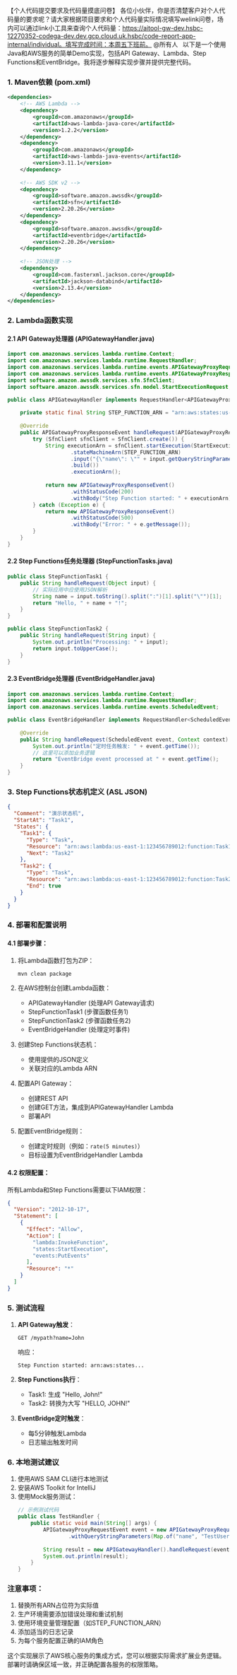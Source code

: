 【个人代码提交要求及代码量摸底问卷】
各位小伙伴，你是否清楚客户对个人代码量的要求呢？请大家根据项目要求和个人代码量实际情况填写welink问卷，场内可以通过link小工具来查询个人代码量：https://aitool-gw-dev.hsbc-12270352-codega-dev.dev.gcp.cloud.uk.hsbc/code-report-app-internal/individual。填写完成时间：本周五下班前。  @所有人  
以下是一个使用Java和AWS服务的简单Demo实现，包括API Gateway、Lambda、Step Functions和EventBridge。我将逐步解释实现步骤并提供完整代码。

### 1. Maven依赖 (pom.xml)
```xml
<dependencies>
    <!-- AWS Lambda -->
    <dependency>
        <groupId>com.amazonaws</groupId>
        <artifactId>aws-lambda-java-core</artifactId>
        <version>1.2.2</version>
    </dependency>
    <dependency>
        <groupId>com.amazonaws</groupId>
        <artifactId>aws-lambda-java-events</artifactId>
        <version>3.11.1</version>
    </dependency>
    
    <!-- AWS SDK v2 -->
    <dependency>
        <groupId>software.amazon.awssdk</groupId>
        <artifactId>sfn</artifactId>
        <version>2.20.26</version>
    </dependency>
    <dependency>
        <groupId>software.amazon.awssdk</groupId>
        <artifactId>eventbridge</artifactId>
        <version>2.20.26</version>
    </dependency>
    
    <!-- JSON处理 -->
    <dependency>
        <groupId>com.fasterxml.jackson.core</groupId>
        <artifactId>jackson-databind</artifactId>
        <version>2.13.4</version>
    </dependency>
</dependencies>
```

### 2. Lambda函数实现

#### 2.1 API Gateway处理器 (APIGatewayHandler.java)
```java
import com.amazonaws.services.lambda.runtime.Context;
import com.amazonaws.services.lambda.runtime.RequestHandler;
import com.amazonaws.services.lambda.runtime.events.APIGatewayProxyRequestEvent;
import com.amazonaws.services.lambda.runtime.events.APIGatewayProxyResponseEvent;
import software.amazon.awssdk.services.sfn.SfnClient;
import software.amazon.awssdk.services.sfn.model.StartExecutionRequest;

public class APIGatewayHandler implements RequestHandler<APIGatewayProxyRequestEvent, APIGatewayProxyResponseEvent> {
    
    private static final String STEP_FUNCTION_ARN = "arn:aws:states:us-east-1:123456789012:stateMachine:MyStateMachine";
    
    @Override
    public APIGatewayProxyResponseEvent handleRequest(APIGatewayProxyRequestEvent input, Context context) {
        try (SfnClient sfnClient = SfnClient.create()) {
            String executionArn = sfnClient.startExecution(StartExecutionRequest.builder()
                    .stateMachineArn(STEP_FUNCTION_ARN)
                    .input("{\"name\": \"" + input.getQueryStringParameters().get("name") + "\"}")
                    .build())
                    .executionArn();
            
            return new APIGatewayProxyResponseEvent()
                    .withStatusCode(200)
                    .withBody("Step Function started: " + executionArn);
        } catch (Exception e) {
            return new APIGatewayProxyResponseEvent()
                    .withStatusCode(500)
                    .withBody("Error: " + e.getMessage());
        }
    }
}
```

#### 2.2 Step Functions任务处理器 (StepFunctionTasks.java)
```java
public class StepFunctionTask1 {
    public String handleRequest(Object input) {
        // 实际应用中应使用JSON解析
        String name = input.toString().split(":")[1].split("\"")[1];
        return "Hello, " + name + "!";
    }
}

public class StepFunctionTask2 {
    public String handleRequest(String input) {
        System.out.println("Processing: " + input);
        return input.toUpperCase();
    }
}
```

#### 2.3 EventBridge处理器 (EventBridgeHandler.java)
```java
import com.amazonaws.services.lambda.runtime.Context;
import com.amazonaws.services.lambda.runtime.RequestHandler;
import com.amazonaws.services.lambda.runtime.events.ScheduledEvent;

public class EventBridgeHandler implements RequestHandler<ScheduledEvent, String> {
    
    @Override
    public String handleRequest(ScheduledEvent event, Context context) {
        System.out.println("定时任务触发: " + event.getTime());
        // 这里可以添加业务逻辑
        return "EventBridge event processed at " + event.getTime();
    }
}
```

### 3. Step Functions状态机定义 (ASL JSON)
```json
{
  "Comment": "演示状态机",
  "StartAt": "Task1",
  "States": {
    "Task1": {
      "Type": "Task",
      "Resource": "arn:aws:lambda:us-east-1:123456789012:function:Task1Function",
      "Next": "Task2"
    },
    "Task2": {
      "Type": "Task",
      "Resource": "arn:aws:lambda:us-east-1:123456789012:function:Task2Function",
      "End": true
    }
  }
}
```

### 4. 部署和配置说明

#### 4.1 部署步骤：
1. 将Lambda函数打包为ZIP：
   ```bash
   mvn clean package
   ```
2. 在AWS控制台创建Lambda函数：
   - APIGatewayHandler (处理API Gateway请求)
   - StepFunctionTask1 (步骤函数任务1)
   - StepFunctionTask2 (步骤函数任务2)
   - EventBridgeHandler (处理定时事件)

3. 创建Step Functions状态机：
   - 使用提供的JSON定义
   - 关联对应的Lambda ARN

4. 配置API Gateway：
   - 创建REST API
   - 创建GET方法，集成到APIGatewayHandler Lambda
   - 部署API

5. 配置EventBridge规则：
   - 创建定时规则（例如：`rate(5 minutes)`）
   - 目标设置为EventBridgeHandler Lambda

#### 4.2 权限配置：
所有Lambda和Step Functions需要以下IAM权限：
```json
{
  "Version": "2012-10-17",
  "Statement": [
    {
      "Effect": "Allow",
      "Action": [
        "lambda:InvokeFunction",
        "states:StartExecution",
        "events:PutEvents"
      ],
      "Resource": "*"
    }
  ]
}
```

### 5. 测试流程
1. **API Gateway触发**：
   ```
   GET /mypath?name=John
   ```
   响应：
   ```
   Step Function started: arn:aws:states...
   ```

2. **Step Functions执行**：
   - Task1: 生成 "Hello, John!"
   - Task2: 转换为大写 "HELLO, JOHN!"

3. **EventBridge定时触发**：
   - 每5分钟触发Lambda
   - 日志输出触发时间

### 6. 本地测试建议
1. 使用AWS SAM CLI进行本地测试
2. 安装AWS Toolkit for IntelliJ
3. 使用Mock服务测试：
   ```java
   // 示例测试代码
   public class TestHandler {
       public static void main(String[] args) {
           APIGatewayProxyRequestEvent event = new APIGatewayProxyRequestEvent()
                   .withQueryStringParameters(Map.of("name", "TestUser"));
           
           String result = new APIGatewayHandler().handleRequest(event, null);
           System.out.println(result);
       }
   }
   ```

### 注意事项：
1. 替换所有ARN占位符为实际值
2. 生产环境需要添加错误处理和重试机制
3. 使用环境变量管理配置（如STEP_FUNCTION_ARN）
4. 添加适当的日志记录
5. 为每个服务配置正确的IAM角色

这个实现展示了AWS核心服务的集成方式，您可以根据实际需求扩展业务逻辑。部署时请确保区域一致，并正确配置各服务的权限策略。
